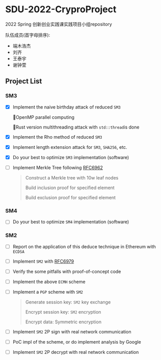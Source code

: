 # SDU-2022-CryproProject
2022 Spring 创新创业实践课实践项目小组repository

队伍成员(首字母排序):
- 端木浩杰
- 刘齐
- 王泰宇
- 谢钟萱

## Project List

### SM3

- [x] Implement the naive birthday attack of reduced `SM3`

  📢OpenMP parallel computing

  📢Rust version multithreading attack with `std::thread`is done

- [x] Implement the Rho method of reduced `SM3`

- [x] Implement length extension attack for `SM3`, `SHA256`, etc.

- [x] Do your best to optimize `SM3` implementation (software)

- [ ] Implement Merkle Tree following [RFC6962](https://www.rfc-editor.org/info/rfc6962)

  > Construct a Merkle tree with 10w leaf nodes
  >
  > Build inclusion proof for specified element
  >
  > Build exclusion proof for specified element  

### SM4

- [ ] Do your best to optimize `SM4` implementation (software)

### SM2

- [ ] Report on the application of this deduce technique in Ethereum with `ECDSA`

- [ ] Implement `SM2` with [RFC6979](https://www.rfc-editor.org/info/rfc6979)

- [ ] Verify the some pitfalls with proof-of-concept code

- [ ] Implement the above `ECMH` scheme

- [ ] Implement a `PGP` scheme with `SM2`

  > Generate session key: `SM2` key exchange  
  >
  > Encrypt session key: `SM2` encryption  
  >
  > Encrypt data: Symmetric encryption  

- [ ] Implement `SM2` 2P sign with real network communication

- [ ] PoC impl of the scheme, or do implement analysis by Google

- [ ] Implement `SM2` 2P decrypt with real network communication
